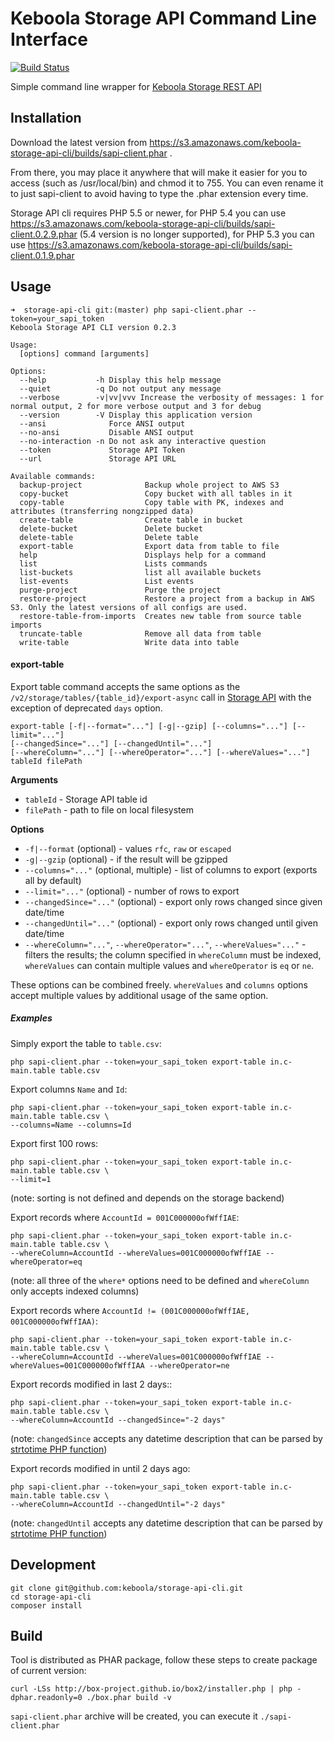 # Keboola Storage API Command Line Interface

[![Build Status](https://travis-ci.org/keboola/storage-api-cli.png?branch=master)](https://travis-ci.org/keboola/storage-api-cli)

Simple command line wrapper for [Keboola Storage REST API](http://docs.keboola.apiary.io/)

## Installation
Download the latest version from https://s3.amazonaws.com/keboola-storage-api-cli/builds/sapi-client.phar .

From there, you may place it anywhere that will make it easier for you to access (such as /usr/local/bin) and chmod it to 755.
You can even rename it to just sapi-client to avoid having to type the .phar extension every time.

Storage API cli requires PHP 5.5 or newer, 
for PHP 5.4 you can use https://s3.amazonaws.com/keboola-storage-api-cli/builds/sapi-client.0.2.9.phar (5.4 version is no longer supported),
for PHP 5.3 you can use https://s3.amazonaws.com/keboola-storage-api-cli/builds/sapi-client.0.1.9.phar

## Usage

```
➜  storage-api-cli git:(master) php sapi-client.phar --token=your_sapi_token
Keboola Storage API CLI version 0.2.3

Usage:
  [options] command [arguments]

Options:
  --help           -h Display this help message
  --quiet          -q Do not output any message
  --verbose        -v|vv|vvv Increase the verbosity of messages: 1 for normal output, 2 for more verbose output and 3 for debug
  --version        -V Display this application version
  --ansi              Force ANSI output
  --no-ansi           Disable ANSI output
  --no-interaction -n Do not ask any interactive question
  --token             Storage API Token
  --url               Storage API URL

Available commands:
  backup-project              Backup whole project to AWS S3
  copy-bucket                 Copy bucket with all tables in it
  copy-table                  Copy table with PK, indexes and attributes (transferring nongzipped data)
  create-table                Create table in bucket
  delete-bucket               Delete bucket
  delete-table                Delete table
  export-table                Export data from table to file
  help                        Displays help for a command
  list                        Lists commands
  list-buckets                list all available buckets
  list-events                 List events
  purge-project               Purge the project
  restore-project             Restore a project from a backup in AWS S3. Only the latest versions of all configs are used.
  restore-table-from-imports  Creates new table from source table imports
  truncate-table              Remove all data from table
  write-table                 Write data into table

```

#### export-table

Export table command accepts the same options as the `/v2/storage/tables/{table_id}/export-async` call in [Storage API](http://docs.keboola.apiary.io/#tables) with the exception of deprecated `days` option. 


    export-table [-f|--format="..."] [-g|--gzip] [--columns="..."] [--limit="..."] 
    [--changedSince="..."] [--changedUntil="..."] 
    [--whereColumn="..."] [--whereOperator="..."] [--whereValues="..."] 
    tableId filePath


**Arguments**

 - `tableId` - Storage API table id
 - `filePath` - path to file on local filesystem
 
**Options**

 - `-f|--format` (optional) - values `rfc`, `raw` or `escaped`
 - `-g|--gzip` (optional) - if the result will be gzipped
 - `--columns="..."` (optional, multiple) - list of columns to export (exports all by default)
 - `--limit="..."` (optional) - number of rows to export
 - `--changedSince="..."` (optional) - export only rows changed since given date/time 
 - `--changedUntil="..."` (optional) - export only rows changed until given date/time 
 - `--whereColumn="..."`, `--whereOperator="..."`, `--whereValues="..."` - filters the results; the column specified in `whereColumn` must be indexed, `whereValues` can contain multiple values and `whereOperator` is `eq` or `ne`.
 
These options can be combined freely. `whereValues` and `columns` options accept multiple values by additional usage of the same option.

##### Examples

Simply export the table to `table.csv`:

```
php sapi-client.phar --token=your_sapi_token export-table in.c-main.table table.csv
```

Export columns `Name` and `Id`:

```
php sapi-client.phar --token=your_sapi_token export-table in.c-main.table table.csv \ 
--columns=Name --columns=Id
```

Export first 100 rows:

```
php sapi-client.phar --token=your_sapi_token export-table in.c-main.table table.csv \
--limit=1
```
(note: sorting is not defined and depends on the storage backend)

Export records where `AccountId = 001C000000ofWffIAE`:

```
php sapi-client.phar --token=your_sapi_token export-table in.c-main.table table.csv \
--whereColumn=AccountId --whereValues=001C000000ofWffIAE --whereOperator=eq
```
(note: all three of the `where*` options need to be defined and `whereColumn` only accepts indexed columns)

Export records where `AccountId != (001C000000ofWffIAE, 001C000000ofWffIAA)`:

```
php sapi-client.phar --token=your_sapi_token export-table in.c-main.table table.csv \
--whereColumn=AccountId --whereValues=001C000000ofWffIAE --whereValues=001C000000ofWffIAA --whereOperator=ne
```

Export records modified in last 2 days::

```
php sapi-client.phar --token=your_sapi_token export-table in.c-main.table table.csv \
--whereColumn=AccountId --changedSince="-2 days"
```
(note: `changedSince` accepts any datetime description that can be parsed by [strtotime PHP function](http://php.net/manual/en/function.strtotime.php)) 

Export records modified in until 2 days ago:

```
php sapi-client.phar --token=your_sapi_token export-table in.c-main.table table.csv \
--whereColumn=AccountId --changedUntil="-2 days"
```
(note: `changedUntil` accepts any datetime description that can be parsed by [strtotime PHP function](http://php.net/manual/en/function.strtotime.php)) 

## Development

```
git clone git@github.com:keboola/storage-api-cli.git
cd storage-api-cli
composer install
```

## Build
Tool is distributed as PHAR package, follow these steps to create package of current version:

```
curl -LSs http://box-project.github.io/box2/installer.php | php -dphar.readonly=0 ./box.phar build -v
```

`sapi-client.phar` archive will be created, you can execute it `./sapi-client.phar`
